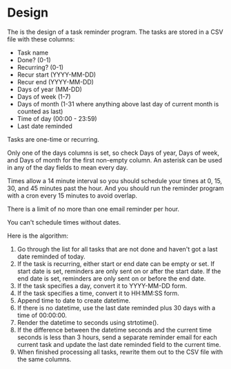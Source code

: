 # Design

The is the design of a task reminder program. The tasks are stored in a CSV file
with these columns:

-   Task name
-   Done? (0-1)
-   Recurring? (0-1)
-   Recur start (YYYY-MM-DD)
-   Recur end (YYYY-MM-DD)
-   Days of year (MM-DD)
-   Days of week (1-7)
-   Days of month (1-31 where anything above last day of current month is
    counted as last)
-   Time of day (00:00 - 23:59)
-   Last date reminded

Tasks are one-time or recurring.

Only one of the days columns is set, so check Days of year, Days of week, and
Days of month for the first non-empty column. An asterisk can be used in any of
the day fields to mean every day.

Times allow a 14 minute interval so you should schedule your times at 0, 15, 30,
and 45 minutes past the hour. And you should run the reminder program with a
cron every 15 minutes to avoid overlap.

There is a limit of no more than one email reminder per hour.

You can't schedule times without dates.

Here is the algorithm:

1. Go through the list for all tasks that are not done and haven't got a last
   date reminded of today.
2. If the task is recurring, either start or end date can be empty or set. If
   start date is set, reminders are only sent on or after the start date. If the
   end date is set, reminders are only sent on or before the end date.
3. If the task specifies a day, convert it to YYYY-MM-DD form.
4. If the task specifies a time, convert it to HH:MM:SS form.
5. Append time to date to create datetime.
6. If there is no datetime, use the last date reminded plus 30 days with a time
   of 00:00:00.
7. Render the datetime to seconds using strtotime().
8. If the difference between the datetime seconds and the current time seconds
   is less than 3 hours, send a separate reminder email for each current task
   and update the last date reminded field to the current time.
9. When finished processing all tasks, rewrite them out to the CSV file with the
   same columns.

